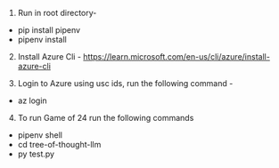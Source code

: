 1. Run in root directory- 

 - pip install pipenv
 - pipenv install


2. Install Azure Cli - https://learn.microsoft.com/en-us/cli/azure/install-azure-cli

3. Login to Azure using usc ids, run the following command - 
 - az login

4. To run Game of 24 run the following commands

 - pipenv shell
 - cd tree-of-thought-llm
 - py test.py